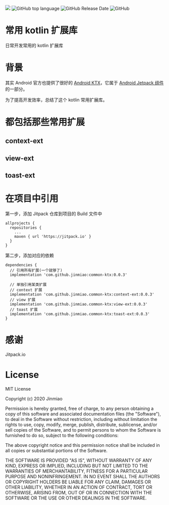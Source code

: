 [![](https://jitpack.io/v/jinmiao/common-ktx.svg)](https://jitpack.io/#jinmiao/common-ktx)
![GitHub top language](https://img.shields.io/github/languages/top/jinmiao/common-ktx)
![GitHub Release Date](https://img.shields.io/github/release-date/jinmiao/common-ktx)
![GitHub](https://img.shields.io/github/license/jinmiao/common-ktx)

# 常用 kotlin 扩展库
日常开发常用的 kotlin 扩展库


# 背景
其实 Android 官方也提供了很好的 [Android KTX](https://developer.android.com/kotlin/ktx?hl=zh-cn)，它属于 [Android Jetpack 组件](https://developer.android.com/jetpack?hl=zh-cn) 的一部分。

为了提高开发效率，总结了这个 kotlin 常用扩展库。

# 都包括那些常用扩展
## context-ext

## view-ext

## toast-ext



# 在项目中引用
第一步，添加 Jitpack 仓库到项目的 Build 文件中
```
allprojects {
  repositories {
    ...
    maven { url 'https://jitpack.io' }
  }
}
```
第二步，添加对应的依赖
```
dependencies {
  // 引用所有扩展(一个就够了)
  implementation 'com.github.jinmiao:common-ktx:0.0.3'
  
  // 单独引用某类扩展
  // context 扩展
  implementation 'com.github.jinmiao.common-ktx:context-ext:0.0.3'
  // view 扩展
  implementation 'com.github.jinmiao.common-ktx:view-ext:0.0.3'
  // toast 扩展
  implementation 'com.github.jinmiao.common-ktx:toast-ext:0.0.3'
}
```


# 感谢
Jitpack.io


# License

MIT License

Copyright (c) 2020 Jinmiao

Permission is hereby granted, free of charge, to any person obtaining a copy
of this software and associated documentation files (the "Software"), to deal
in the Software without restriction, including without limitation the rights
to use, copy, modify, merge, publish, distribute, sublicense, and/or sell
copies of the Software, and to permit persons to whom the Software is
furnished to do so, subject to the following conditions:

The above copyright notice and this permission notice shall be included in all
copies or substantial portions of the Software.

THE SOFTWARE IS PROVIDED "AS IS", WITHOUT WARRANTY OF ANY KIND, EXPRESS OR
IMPLIED, INCLUDING BUT NOT LIMITED TO THE WARRANTIES OF MERCHANTABILITY,
FITNESS FOR A PARTICULAR PURPOSE AND NONINFRINGEMENT. IN NO EVENT SHALL THE
AUTHORS OR COPYRIGHT HOLDERS BE LIABLE FOR ANY CLAIM, DAMAGES OR OTHER
LIABILITY, WHETHER IN AN ACTION OF CONTRACT, TORT OR OTHERWISE, ARISING FROM,
OUT OF OR IN CONNECTION WITH THE SOFTWARE OR THE USE OR OTHER DEALINGS IN THE
SOFTWARE.
